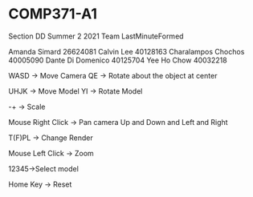 # COMP371-A1

Section DD Summer 2 2021
Team LastMinuteFormed

Amanda Simard		26624081
Calvin Lee		40128163
Charalampos Chochos	40005090
Dante Di Domenico	40125704
Yee Ho Chow		40032218

WASD -> Move Camera
QE	 -> Rotate about the object at center

UHJK -> Move Model
YI	 -> Rotate Model

-+	 -> Scale

Mouse Right Click -> Pan camera Up and Down and Left and Right

T(F)PL	 -> Change Render

Mouse Left Click -> Zoom

12345->Select model

Home Key -> Reset

